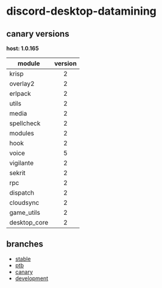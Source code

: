 # discord-desktop-datamining

## canary versions

**host: 1.0.165**

| module | version |
| ------ | :-----: |
| krisp | 2 |
| overlay2 | 2 |
| erlpack | 2 |
| utils | 2 |
| media | 2 |
| spellcheck | 2 |
| modules | 2 |
| hook | 2 |
| voice | 5 |
| vigilante | 2 |
| sekrit | 2 |
| rpc | 2 |
| dispatch | 2 |
| cloudsync | 2 |
| game_utils | 2 |
| desktop_core | 2 |

## branches

- [stable](https://github.com/OpenAsar/discord-desktop-datamining/tree/stable)
- [ptb](https://github.com/OpenAsar/discord-desktop-datamining/tree/ptb)
- [canary](https://github.com/OpenAsar/discord-desktop-datamining/tree/canary)
- [development](https://github.com/OpenAsar/discord-desktop-datamining/tree/development)